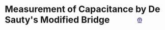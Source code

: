#  Measurement of Capacitance by De Sauty's Modified Bridge  &nbsp; &nbsp; &nbsp; &nbsp; &nbsp; &nbsp; <img src="images/iitkgp.png" width="3%" />
